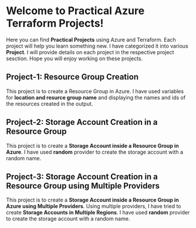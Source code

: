 # Welcome to Practical Azure Terraform Projects!

Here you can find **Practical Projects** using Azure and Terraform. Each project will help you learn something new. I have categorized it into various **Project**. I will provide details on each project in the respective project sesction. Hope you will enjoy working on these projects. 


## Project-1: Resource Group Creation

This project is to create a Resource Group in Azure. I have used variables for **location and resurce group name** and displaying the names and ids of the resources created in the output.


## Project-2: Storage Account Creation in a Resource Group

This project is to create a **Storage Account inside a Resource Group in Azure**. I have used **random** provider to create the storage account with a random name.

## Project-3: Storage Account Creation in a Resource Group using Multiple Providers

This project is to create a **Storage Account inside a Resource Group in Azure using Multiple Providers**. Using multiple providers, I have tried to create **Storage Accounts in Multiple Regions**. I have used **random** provider to create the storage account with a random name. 